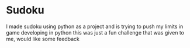 # Sudoku
I made sudoku using python as a project and is trying to push my limits in game developing in python
this was just a fun challenge that was given to me, would like some feedback
